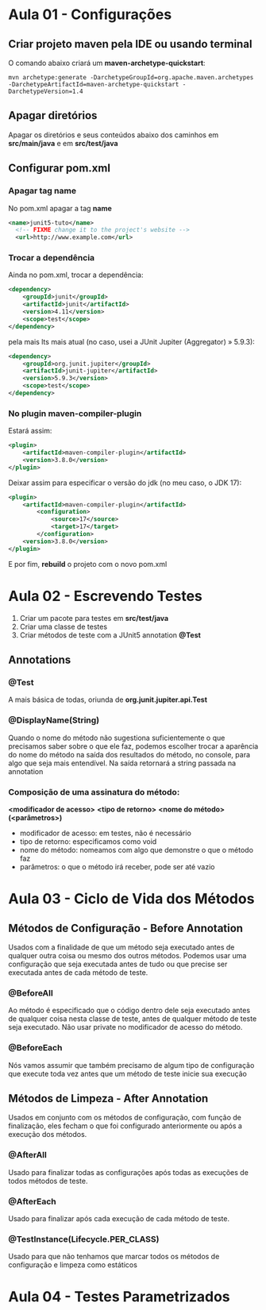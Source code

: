 # Aula 01 - Configurações

## Criar projeto maven pela IDE ou usando terminal
O comando abaixo criará um **maven-archetype-quickstart**:
```properties
mvn archetype:generate -DarchetypeGroupId=org.apache.maven.archetypes -DarchetypeArtifactId=maven-archetype-quickstart -DarchetypeVersion=1.4
```
## Apagar diretórios
Apagar os diretórios e seus conteúdos abaixo dos caminhos em **src/main/java** e em **src/test/java**

## Configurar pom.xml
### Apagar tag name
No pom.xml apagar a tag **name** 
```xml
<name>junit5-tuto</name>
  <!-- FIXME change it to the project's website -->
  <url>http://www.example.com</url>

```

### Trocar a dependência 
Ainda no pom.xml, trocar a dependência:
```xml
<dependency>
	<groupId>junit</groupId>
	<artifactId>junit</artifactId>
	<version>4.11</version>
	<scope>test</scope>
</dependency>
```
pela mais lts mais atual (no caso, usei a JUnit Jupiter (Aggregator) » 5.9.3):

```xml
<dependency>
    <groupId>org.junit.jupiter</groupId>
    <artifactId>junit-jupiter</artifactId>
    <version>5.9.3</version>
    <scope>test</scope>
</dependency>
```

### No plugin maven-compiler-plugin
Estará assim:
```xml
<plugin>
	<artifactId>maven-compiler-plugin</artifactId>
	<version>3.8.0</version>
</plugin>
```
Deixar assim para especificar o versão do jdk (no meu caso, o JDK 17):
```xml
<plugin>
	<artifactId>maven-compiler-plugin</artifactId>
		<configuration>
			<source>17</source>
			<target>17</target>
		</configuration>
	<version>3.8.0</version>
</plugin>
```
E por fim, **rebuild** o projeto com o novo pom.xml

# Aula 02 - Escrevendo Testes
1. Criar um pacote para testes em **src/test/java**
2. Criar uma classe de testes
3. Criar métodos de teste com a JUnit5 annotation **@Test**

## Annotations
### @Test
A mais básica de todas, oriunda de **org.junit.jupiter.api.Test**

### @DisplayName(String)
Quando o nome do método não sugestiona suficientemente o que precisamos saber sobre o que ele faz, podemos escolher trocar a aparência do nome do método na saída dos resultados do método, no console, para algo que seja mais entendível. Na saída retornará a string passada na annotation

### Composição de uma assinatura do método:
**\<modificador de acesso>** **\<tipo de retorno>** **\<nome do método>** **(\<parâmetros>)**

- modificador de acesso: em testes, não é necessário
- tipo de retorno: especificamos como void
- nome do método: nomeamos com algo que demonstre o que o método faz
- parâmetros: o que o método irá receber, pode ser até vazio

# Aula 03 - Ciclo de Vida dos Métodos
## Métodos de Configuração - Before Annotation
Usados com a finalidade de que um método seja executado antes de qualquer outra coisa ou mesmo dos outros métodos. Podemos usar uma configuração que seja executada antes de tudo ou que precise ser executada antes de cada método de teste.

### @BeforeAll
Ao método é especificado que o código dentro dele seja executado antes de qualquer coisa nesta classe de teste, antes de qualquer método de teste seja executado. Não usar private no modificador de acesso do método.

### @BeforeEach
Nós vamos assumir que também precisamo de algum tipo de configuração que execute toda vez antes que um método de teste inicie sua execução

## Métodos de Limpeza - After Annotation
Usados em conjunto com os métodos de configuração, com função de finalização, eles fecham o que foi configurado anteriormente ou após a execução dos métodos.

### @AfterAll
Usado para finalizar todas as configurações após todas as execuções de todos métodos de teste.

### @AfterEach
Usado para finalizar após cada execução de cada método de teste.

### @TestInstance(Lifecycle.PER_CLASS)
Usado para que não tenhamos que marcar todos os métodos de configuração e limpeza como estáticos

# Aula 04 - Testes Parametrizados
